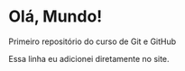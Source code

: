 # Olá, Mundo!
 Primeiro repositório do curso de Git e GitHub

Essa linha eu adicionei diretamente no site.
